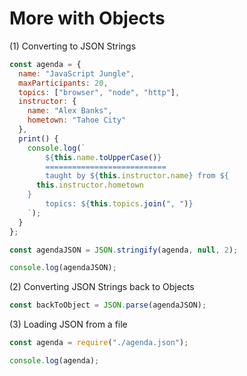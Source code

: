 # More with Objects

(1) Converting to JSON Strings

```javascript
const agenda = {
  name: "JavaScript Jungle",
  maxParticipants: 20,
  topics: ["browser", "node", "http"],
  instructor: {
    name: "Alex Banks",
    hometown: "Tahoe City"
  },
  print() {
    console.log(`
        ${this.name.toUpperCase()}
        ===========================
        taught by ${this.instructor.name} from ${
      this.instructor.hometown
    }
        topics: ${this.topics.join(", ")}
    `);
  }
};

const agendaJSON = JSON.stringify(agenda, null, 2);

console.log(agendaJSON);
```

(2) Converting JSON Strings back to Objects

```javascript
const backToObject = JSON.parse(agendaJSON);
```

(3) Loading JSON from a file

```javascript
const agenda = require("./agenda.json");

console.log(agenda);
```
